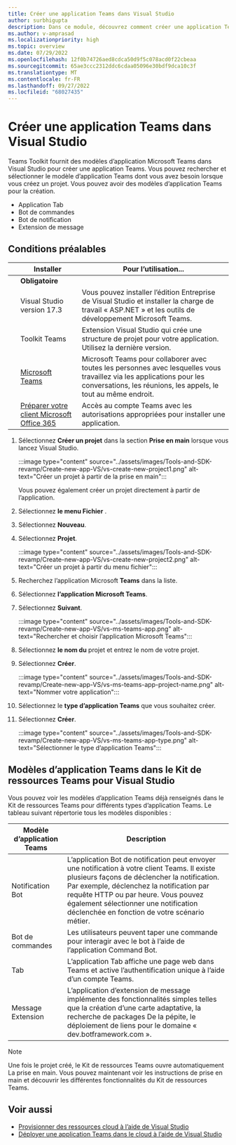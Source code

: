 ```yaml
---
title: Créer une application Teams dans Visual Studio
author: surbhigupta
description: Dans ce module, découvrez comment créer une application Teams à l’aide du Kit de ressources Teams pour Visual Studio
ms.author: v-amprasad
ms.localizationpriority: high
ms.topic: overview
ms.date: 07/29/2022
ms.openlocfilehash: 12f0b74726aed8cdca50d9f5c078acd0f22cbeaa
ms.sourcegitcommit: 65ae3ccc2312ddc6cdaa05096e30bdf9dca10c3f
ms.translationtype: MT
ms.contentlocale: fr-FR
ms.lasthandoff: 09/27/2022
ms.locfileid: "68027435"
---
```

# <a name="create-new-teams-app-in-visual-studio"></a>Créer une application Teams dans Visual Studio

Teams Toolkit fournit des modèles d’application Microsoft Teams dans Visual Studio pour créer une application Teams.  Vous pouvez rechercher et sélectionner le modèle d’application Teams dont vous avez besoin lorsque vous créez un projet. Vous pouvez avoir des modèles d’application Teams pour la création.

* Application Tab
* Bot de commandes
* Bot de notification
* Extension de message

## <a name="prerequisites"></a>Conditions préalables

| &nbsp; | Installer | Pour l’utilisation... |
| --- | --- | --- |
| &nbsp; | **Obligatoire** | &nbsp; |
| &nbsp; | Visual Studio version 17.3 | Vous pouvez installer l’édition Entreprise de Visual Studio et installer la charge de travail « ASP.NET » et les outils de développement Microsoft Teams. |
| &nbsp; | Toolkit Teams | Extension Visual Studio qui crée une structure de projet pour votre application. Utilisez la dernière version. |
| &nbsp; | [Microsoft Teams](https://www.microsoft.com/microsoft-teams/download-app) | Microsoft Teams pour collaborer avec toutes les personnes avec lesquelles vous travaillez via les applications pour les conversations, les réunions, les appels, le tout au même endroit. |
 | &nbsp; | [Préparer votre client Microsoft Office 365](../concepts/build-and-test/prepare-your-o365-tenant.md) | Accès au compte Teams avec les autorisations appropriées pour installer une application. |

1. Sélectionnez **Créer un projet** dans la section **Prise en main** lorsque vous lancez Visual Studio.

   :::image type="content" source="../assets/images/Tools-and-SDK-revamp/Create-new-app-VS/vs-create-new-project1.png" alt-text="Créer un projet à partir de la prise en main":::

   Vous pouvez également créer un projet directement à partir de l’application.

1. Sélectionnez **le menu Fichier** .
1. Sélectionnez  **Nouveau**.
1. Sélectionnez **Projet**.

   :::image type="content" source="../assets/images/Tools-and-SDK-revamp/Create-new-app-VS/vs-create-new-project2.png" alt-text="Créer un projet à partir du menu fichier":::

1. Recherchez l’application Microsoft **Teams** dans la liste.
1. Sélectionnez **l’application Microsoft Teams**.
1. Sélectionnez **Suivant**.

   :::image type="content" source="../assets/images/Tools-and-SDK-revamp/Create-new-app-VS/vs-ms-teams-app.png" alt-text="Rechercher et choisir l’application Microsoft Teams":::

1. Sélectionnez **le nom du** projet et entrez le nom de votre projet.
1. Sélectionnez **Créer**.

   :::image type="content" source="../assets/images/Tools-and-SDK-revamp/Create-new-app-VS/vs-ms-teams-app-project-name.png" alt-text="Nommer votre application":::

1. Sélectionnez le **type d’application Teams** que vous souhaitez créer.
1. Sélectionnez **Créer**.

   :::image type="content" source="../assets/images/Tools-and-SDK-revamp/Create-new-app-VS/vs-ms-teams-app-type.png" alt-text="Sélectionner le type d’application Teams":::

## <a name="teams-app-templates-in-teams-toolkit-for-visual-studio"></a>Modèles d’application Teams dans le Kit de ressources Teams pour Visual Studio

Vous pouvez voir les modèles d’application Teams déjà renseignés dans le Kit de ressources Teams pour différents types d’application Teams. Le tableau suivant répertorie tous les modèles disponibles :

|Modèle d’application Teams  |Description  |
|---------|---------|
|Notification Bot     |L’application Bot de notification peut envoyer une notification à votre client Teams. Il existe plusieurs façons de déclencher la notification. Par exemple, déclenchez la notification par requête HTTP ou par heure. Vous pouvez également sélectionner une notification déclenchée en fonction de votre scénario métier.         |
|Bot de commandes     |Les utilisateurs peuvent taper une commande pour interagir avec le bot à l’aide de l’application Command Bot.         |
|Tab     |L’application Tab affiche une page web dans Teams et active l’authentification unique à l’aide d’un compte Teams.         |
|Message Extension     |L’application d’extension de message implémente des fonctionnalités simples telles que la création d’une carte adaptative, la recherche de packages De la pépite, le déploiement de liens pour le domaine « dev.botframework.com ».         |

> [!NOTE]
>Une fois le projet créé, le Kit de ressources Teams ouvre automatiquement La prise en main. Vous pouvez maintenant voir les instructions de prise en main et découvrir les différentes fonctionnalités du Kit de ressources Teams.

## <a name="see-also"></a>Voir aussi

* [Provisionner des ressources cloud à l’aide de Visual Studio](provision-cloud-resources.md)
* [Déployer une application Teams dans le cloud à l’aide de Visual Studio](deploy-teams-app.md)
